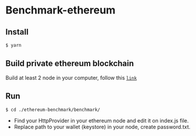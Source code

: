 # Benchmark-ethereum

## Install
```bash
$ yarn 
```

## Build private ethereum blockchain
Build at least 2 node in your computer, follow this [`link`](https://medium.com/swlh/how-to-set-up-a-private-ethereum-blockchain-c0e74260492c)

## Run
``` bash
$ cd ./ethereum-benchmark/benchmark/
```
- Find your HttpProvider in your ethereum node and edit it on index.js file.
- Replace path to your wallet (keystore) in your node, create password.txt.